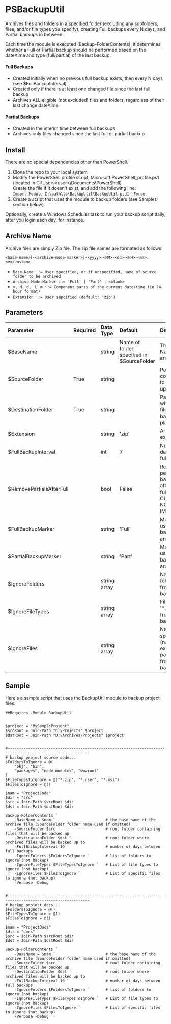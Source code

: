 # PSBackupUtil

Archives files and folders in a specified folder (excluding any subfolders, files, and/or file types you specify), creating Full backups every N days, and Partial backups in between.

Each time the module is executed (Backup-FolderContents), it determines whether a Full or Partial backup should be performed based on the date/time and type (full/partial) of the last backup. 

#### Full Backups
- Created initially when no previous full backup exists, then every N days (see $FullBackupInterval)
- Created only if there is at least one changed file since the last full backup
- Archives ALL eligible (not excluded) files and folders, regardless of their last change date/time

#### Partial Backups
- Created in the interim time between full backups
- Archives only files changed since the last full or partial backup


## Install
There are no special dependencies other than PowerShell.

1. Clone the repo to your local system
2. Modify the PowerShell profile script, Microsoft.PowerShell_profile.ps1 (located in C:\Users\<user>\Documents\PowerShell)  
   Create the file if it doesn't exist, and add the following line:  
   `Import-Module C:\path\to\BackupUtil\BackupUtil.psd1 -Force`
3. Create a script that uses the module to backup folders (see Samples section below).

Optionally, create a Windows Scheduler task to run your backup script daily, after you login each day, for instance.


## Archive Name
Archive files are simply Zip file. The zip file names are formated as follows:

`<base-name>[-<archive-mode-marker>]-<yyyy>-<MM>-<dd>-<HH>-<mm>.<extension>`

- `Base-Name ::= User specified, or if unspecified, name of source folder to be archived`
- `Archive-Mode-Marker ::= 'Full' | 'Part' | <blank>`
- `y, M, d, H, m ::= Component parts of the current date/time (in 24-hour format)`
- `Extension ::= User sepcified (default: 'zip')`


## Parameters
Parameter                |Required |Data Type    |Default |Description
:------------------------|:--------|:------------|:-------|:---------------------------------
$BaseName                |         |string       | Name of folder specified in $SourceFolder | The Base Name for the archive file
$SourceFolder            | True    |string       |       | Path to folder containing files to be backed up
$DestinationFolder       | True    |string       |       | Path to folder where archive file for the backup will be placed
$Extension               |         |string       |'zip'  | Archive file extension
$FullBackupInterval      |         |int          |7      | Number of days between full backups
$RemovePartialsAfterFull |         |bool         |False  | Remove prior period partial backup file(s) after creating a full-backup. CURRENTLY NOT IMPLEMENTED
$FullBackupMarker        |         |string       |'Full' | Marker text to use for Full backup archive names
$PartialBackupMarker     |         |string       |'Part' | Marker text to use for Partial backup archive names
$IgnoreFolders           |         |string array |       | Names of folders to omit from the backup
$IgnoreFileTypes         |         |string array |       | File types (ex: '*.zip') to omit from the backup
$IgnoreFiles             |         |string array |       | Names of specific files (name & extension, no path) to omit from the backup


## Sample

Here's a sample script that uses the BackupUtil module to backup project files.

```
##Requires -Module BackupUtil


$project = "MySampleProject"
$srcRoot = Join-Path "C:\Projects" $project
$dstRoot = Join-Path "D:\Archives\Projects" $project


#----------------------------------------------------------------------------------------------------------
# backup project source code...
$FoldersToIgnore = @(
    "obj", "bin", 
    "packages", "node_modules", "wwwroot"
)    
$FileTypesToIgnore = @("*.zip", "*.user", "*.msi")
$FilesToIgnore = @()

$nam = "ProjectCode"
$dir = "src"
$src = Join-Path $srcRoot $dir
$dst = Join-Path $dstRoot $dir

Backup-FolderContents `
    -BaseName = $nam `                      # the base name of the archive file (SourceFolder folder name used if omitted)
    -SourceFolder $src `                    # root folder containing files that will be backed up
    -DestinationFolder $dst `               # root folder where archived files will be backed up to
    -FullBackupInterval 10 `                # number of days between full backups
    -IgnoreFolders $FoldersToIgnore `       # list of folders to ignore (not backup)
    -IgnoreFileTypes $FileTypesToIgnore `   # List of file types to ignore (not backup)
    -IgnoreFiles $FilesToIgnore `           # List of specific files to ignore (not backup)
    -Verbose -Debug


#----------------------------------------------------------------------------------------------------------
# backup project docs...
$FoldersToIgnore = @()
$FileTypesToIgnore = @()
$FilesToIgnore = @()

$nam = "ProjectDocs"
$dir = "docs"
$src = Join-Path $srcRoot $dir
$dst = Join-Path $dstRoot $dir

Backup-FolderContents `
    -BaseName = $nam `                      # the base name of the archive file (SourceFolder folder name used if omitted)
    -SourceFolder $src `                    # root folder containing files that will be backed up
    -DestinationFolder $dst `               # root folder where archived files will be backed up to
    -FullBackupInterval 10 `                # number of days between full backups
    -IgnoreFolders $FoldersToIgnore `       # list of folders to ignore (not backup)
    -IgnoreFileTypes $FileTypesToIgnore `   # List of file types to ignore (not backup)
    -IgnoreFiles $FilesToIgnore `           # List of specific files to ignore (not backup)
    -Verbose -Debug
```


